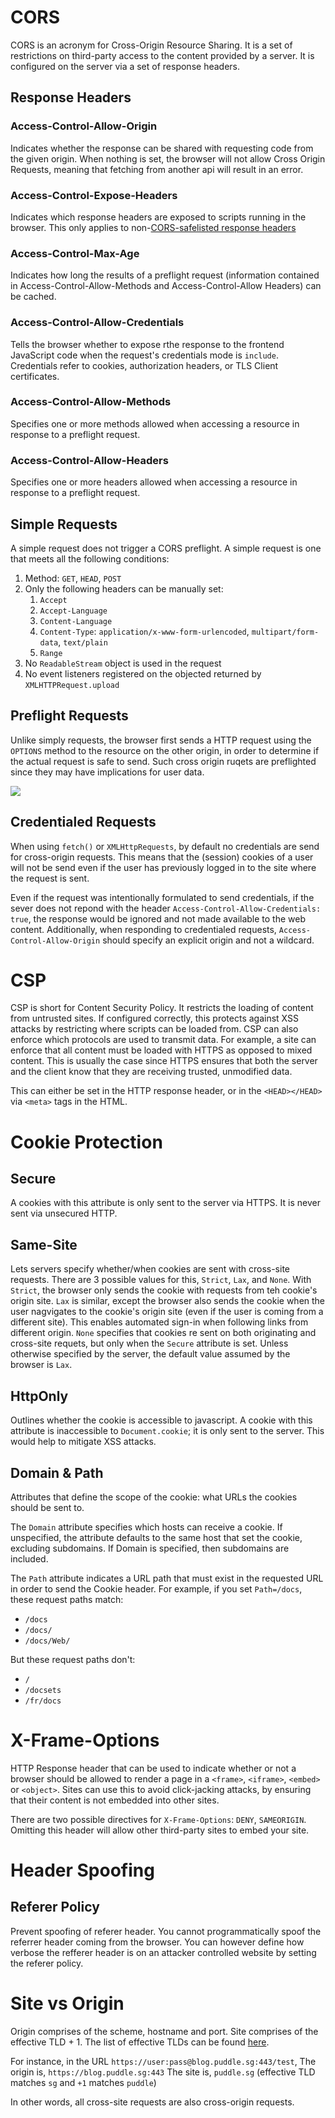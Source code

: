 # CORS

CORS is an acronym for Cross-Origin Resource Sharing. It is a set of restrictions on third-party access to the content provided by a server. It is configured on the server via a set of response headers. 

## Response Headers
### Access-Control-Allow-Origin
Indicates whether the response can be shared with requesting code from the given origin. When nothing is set, the browser will not allow Cross Origin Requests, meaning that fetching from another api will result in an error. 

### Access-Control-Expose-Headers
Indicates which response headers are exposed to scripts running in the browser. This only applies to non-[CORS-safelisted response headers](https://developer.mozilla.org/en-US/docs/Glossary/CORS-safelisted_response_header)

### Access-Control-Max-Age
Indicates how long the results of a preflight request (information contained in Access-Control-Allow-Methods and Access-Control-Allow Headers) can be cached.

### Access-Control-Allow-Credentials
Tells the browser whether to expose rthe response to the frontend JavaScript code when the request's credentials mode is `include`. Credentials refer to cookies, authorization headers, or TLS Client certificates.

### Access-Control-Allow-Methods
Specifies one or more methods allowed when accessing a resource in response to a preflight request. 

### Access-Control-Allow-Headers
Specifies one or more headers allowed when accessing a resource in response to a preflight request. 

## Simple Requests

A simple request does not trigger a CORS preflight. A simple request is one that meets all the following conditions:

1. Method: `GET`, `HEAD`, `POST`
2. Only the following headers can be manually set:
	1. `Accept`
	2. `Accept-Language`
	3. `Content-Language`
	4. `Content-Type`: `application/x-www-form-urlencoded`, `multipart/form-data`, `text/plain`
	5. `Range`
3. No `ReadableStream` object is used in the request
4. No event listeners registered on the objected returned by `XMLHTTPRequest.upload`

## Preflight Requests

Unlike simply requests, the browser first sends a HTTP request using the `OPTIONS` method to the resource on the other origin, in order to determine if the actual request is safe to send. Such cross origin ruqets are preflighted since they may have implications for user data. 

![](https://developer.mozilla.org/en-US/docs/Web/HTTP/CORS/preflight_correct.png)

## Credentialed Requests

When using `fetch()` or `XMLHttpRequests`, by default no credentials are send for cross-origin requests. This means that the (session) cookies of a user will not be send even if the user has previously logged in to the site where the request is sent. 

Even if the request was intentionally formulated to send credentials, if the sever does not repond with the header `Access-Control-Allow-Credentials: true`, the response would be ignored and not made available to the web content. Additionally, when responding to credentialed requests, `Access-Control-Allow-Origin` should specify an explicit origin and not a wildcard. 

# CSP
CSP is short for Content Security Policy. It restricts the loading of content from untrusted sites. If configured correctly, this protects against XSS attacks by restricting where scripts can be loaded from. CSP can also enforce which protocols are used to transmit data. For example, a site can enforce that all content must be loaded with HTTPS as opposed to mixed content. This is usually the case since HTTPS ensures that both the server and the client know that they are receiving trusted, unmodified data. 

This can either be set in the HTTP response header, or in the `<HEAD></HEAD>` via `<meta>` tags in the HTML. 

# Cookie Protection

## Secure
A cookies with this attribute is only sent to the server via HTTPS. It is never sent via unsecured HTTP. 

## Same-Site
Lets servers specify whether/when cookies are sent with cross-site requests. There are 3 possible values for this, `Strict`, `Lax`, and `None`. With `Strict`, the browser only sends the cookie with requests from teh cookie's origin site. `Lax` is similar, except the browser also sends the cookie when the user nagvigates to the cookie's origin site (even if the user is coming from a different site). This enables automated sign-in when following links from different origin. `None` specifies that cookies re sent on both originating and cross-site requets, but only when the `Secure` attribute is set. Unless otherwise specified by the server, the default value assumed by the browser is `Lax`. 

## HttpOnly
Outlines whether the cookie is accessible to javascript. A cookie with this attribute is inaccessible to `Document.cookie`; it is only sent to the server. This would help to mitigate XSS attacks. 

## Domain & Path
Attributes that define the scope of the cookie: what URLs the cookies should be sent to. 

The `Domain` attribute specifies which hosts can receive a cookie. If unspecified, the attribute defaults to the same host that set the cookie, excluding subdomains. If Domain is specified, then subdomains are included. 

The `Path` attribute indicates a URL path that must exist in the requested URL in order to send the Cookie header. For example, if you set `Path=/docs`, these request paths match:
-   `/docs`
-   `/docs/`
-   `/docs/Web/`

But these request paths don't:
-   `/`
-   `/docsets`
-   `/fr/docs`

# X-Frame-Options
HTTP Response header that can be used to indicate whether or not a browser should be allowed to render a page in a `<frame>`, `<iframe>`, `<embed>` or `<object>`. Sites can use this to avoid click-jacking attacks, by ensuring that their content is not embedded into other sites.

There are two possible directives for `X-Frame-Options`: `DENY`, `SAMEORIGIN`. Omitting this header will allow other third-party sites to embed your site. 

# Header Spoofing

## Referer Policy

Prevent spoofing of referer header. You cannot programmatically spoof the referrer header coming from the browser. You can however define how verbose the refferer header is on an attacker controlled website by setting the referer policy. 





# Site vs Origin

Origin comprises of the scheme, hostname and port. 
Site comprises of the effective TLD + 1. The list of effective TLDs can be found [here](https://publicsuffix.org/list/public_suffix_list.dat). 

For instance, in the URL `https://user:pass@blog.puddle.sg:443/test`, 
The origin is, `https://blog.puddle.sg:443`
The site is, `puddle.sg` (effective TLD matches `sg` and `+1` matches `puddle`)

In other words, all cross-site requests are also cross-origin requests. 
